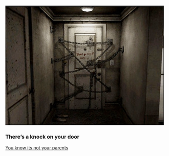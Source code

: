 ![alt text](door1.png)



### There’s a knock on your door

[You know its not your parents](knock.md)

